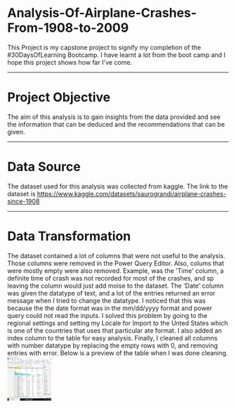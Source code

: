 # Analysis-Of-Airplane-Crashes-From-1908-to-2009
This Project is my capstone project to signify my completion of the #30DaysOfLearning Bootcamp. I have learnt a lot from the boot camp and I hope this project shows how far I've come.

----
# Project Objective
The aim of this analysis is to gain insights from the data provided and see the information that can be deduced and the recommendations that can be given.

----
# Data Source
The dataset used for this analysis was collected from kaggle. The link to the dataset is https://www.kaggle.com/datasets/saurograndi/airplane-crashes-since-1908

----
# Data Transformation
The dataset contained a lot of columns that were not useful to the analysis. Those columns were removed in the Power Query Editor. Also, colums that were mostly empty were also removed. Example, was the 'Time' column, a definite time of crash was not recorded for most of the crashes, and sp leaving the column would just add moise to the dataset. The 'Date' column was given the datatype of text, and a lot of the entries returned an error message when I tried to change the datatype. I noticed that this was because the the date format was in the mm/dd/yyyy format and power query could not read the inputs. I solved this problem by going to the regional settings and setting my Locale for Import to the Unted States which is one of the countries that uses that particular ate format. I also added an index column to the table for easy analysis. Finally, I cleaned all columns with number datatype by replacing the empty rows with 0, and removing entries with error. Below is a preview of the table when I was done cleaning.
<img src="https://github.com/Ipseity-169/Analysis-Of-Airplane-Crashes-From-1908-to-2009/blob/main/Airplane%20Crashes%20images/Preview(01).png" height="100" width="100">




